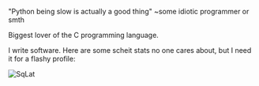 "Python being slow is actually a good thing" ~some idiotic programmer or smth

Biggest lover of the C programming language.

I write software. Here are some scheit stats no one cares about, but I need it for a flashy profile:
<p><img align="left" src="https://github-readme-stats.vercel.app/api/top-langs?username=SqLait&show_icons=true&locale=en&layout=compact" alt="SqLat" /></p>
